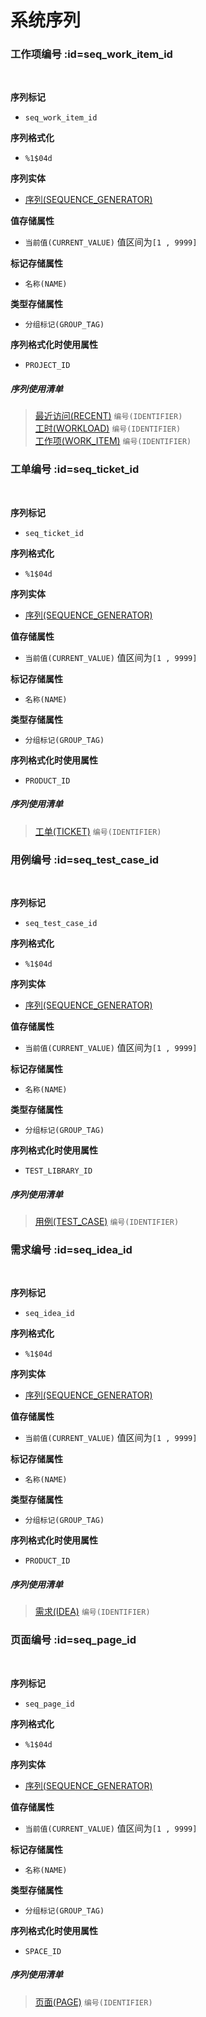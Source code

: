 # 系统序列 <!-- {docsify-ignore-all} -->

### 工作项编号 :id=seq_work_item_id


<br>
<p class="panel-title"><b>序列标记</b></p>

* `seq_work_item_id`


<p class="panel-title"><b>序列格式化</b></p>

* `%1$04d`

<p class="panel-title"><b>序列实体</b></p>

* [序列(SEQUENCE_GENERATOR)](module/Base/sequence_generator.md)

<p class="panel-title"><b>值存储属性</b></p>

* `当前值(CURRENT_VALUE)` 值区间为`[1 , 9999]`

<p class="panel-title"><b>标记存储属性</b></p>

* `名称(NAME)`

<p class="panel-title"><b>类型存储属性</b></p>

* `分组标记(GROUP_TAG)`


<p class="panel-title"><b>序列格式化时使用属性</b></p>

* `PROJECT_ID`


##### 序列使用清单

> [最近访问(RECENT)](module/Base/recent.md) `编号(IDENTIFIER)` <br>
> [工时(WORKLOAD)](module/Base/workload.md) `编号(IDENTIFIER)` <br>
> [工作项(WORK_ITEM)](module/ProjMgmt/work_item.md) `编号(IDENTIFIER)` <br>



### 工单编号 :id=seq_ticket_id


<br>
<p class="panel-title"><b>序列标记</b></p>

* `seq_ticket_id`


<p class="panel-title"><b>序列格式化</b></p>

* `%1$04d`

<p class="panel-title"><b>序列实体</b></p>

* [序列(SEQUENCE_GENERATOR)](module/Base/sequence_generator.md)

<p class="panel-title"><b>值存储属性</b></p>

* `当前值(CURRENT_VALUE)` 值区间为`[1 , 9999]`

<p class="panel-title"><b>标记存储属性</b></p>

* `名称(NAME)`

<p class="panel-title"><b>类型存储属性</b></p>

* `分组标记(GROUP_TAG)`


<p class="panel-title"><b>序列格式化时使用属性</b></p>

* `PRODUCT_ID`


##### 序列使用清单

> [工单(TICKET)](module/ProdMgmt/ticket.md) `编号(IDENTIFIER)` <br>



### 用例编号 :id=seq_test_case_id


<br>
<p class="panel-title"><b>序列标记</b></p>

* `seq_test_case_id`


<p class="panel-title"><b>序列格式化</b></p>

* `%1$04d`

<p class="panel-title"><b>序列实体</b></p>

* [序列(SEQUENCE_GENERATOR)](module/Base/sequence_generator.md)

<p class="panel-title"><b>值存储属性</b></p>

* `当前值(CURRENT_VALUE)` 值区间为`[1 , 9999]`

<p class="panel-title"><b>标记存储属性</b></p>

* `名称(NAME)`

<p class="panel-title"><b>类型存储属性</b></p>

* `分组标记(GROUP_TAG)`


<p class="panel-title"><b>序列格式化时使用属性</b></p>

* `TEST_LIBRARY_ID`


##### 序列使用清单

> [用例(TEST_CASE)](module/TestMgmt/test_case.md) `编号(IDENTIFIER)` <br>



### 需求编号 :id=seq_idea_id


<br>
<p class="panel-title"><b>序列标记</b></p>

* `seq_idea_id`


<p class="panel-title"><b>序列格式化</b></p>

* `%1$04d`

<p class="panel-title"><b>序列实体</b></p>

* [序列(SEQUENCE_GENERATOR)](module/Base/sequence_generator.md)

<p class="panel-title"><b>值存储属性</b></p>

* `当前值(CURRENT_VALUE)` 值区间为`[1 , 9999]`

<p class="panel-title"><b>标记存储属性</b></p>

* `名称(NAME)`

<p class="panel-title"><b>类型存储属性</b></p>

* `分组标记(GROUP_TAG)`


<p class="panel-title"><b>序列格式化时使用属性</b></p>

* `PRODUCT_ID`


##### 序列使用清单

> [需求(IDEA)](module/ProdMgmt/idea.md) `编号(IDENTIFIER)` <br>



### 页面编号 :id=seq_page_id


<br>
<p class="panel-title"><b>序列标记</b></p>

* `seq_page_id`


<p class="panel-title"><b>序列格式化</b></p>

* `%1$04d`

<p class="panel-title"><b>序列实体</b></p>

* [序列(SEQUENCE_GENERATOR)](module/Base/sequence_generator.md)

<p class="panel-title"><b>值存储属性</b></p>

* `当前值(CURRENT_VALUE)` 值区间为`[1 , 9999]`

<p class="panel-title"><b>标记存储属性</b></p>

* `名称(NAME)`

<p class="panel-title"><b>类型存储属性</b></p>

* `分组标记(GROUP_TAG)`


<p class="panel-title"><b>序列格式化时使用属性</b></p>

* `SPACE_ID`


##### 序列使用清单

> [页面(PAGE)](module/Wiki/article_page.md) `编号(IDENTIFIER)` <br>



